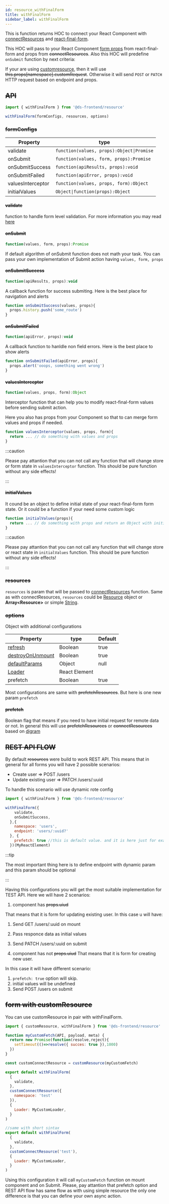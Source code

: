 ```yaml
---
id: resource_withFinalForm
title: withFinalForm
sidebar_label: withFinalForm
---
```


This is function returns HOC to connect your React Component with [connectResources](/docs/resources/connect_resources) and [react-final-form](https://final-form.org/react).

This HOC will pass to your React Component [form props](https://final-form.org/docs/react-final-form/types/FormRenderProps) from  react-final-form and props from ~~connectResources~~.
Also this HOC will predefine `onSubmit` function by next criteria:

If your are using [customresource](/docs/resources/resource_customresources), then it will use ~~this.props[namespace].customRequest~~. Otherwise it will send `POST` or `PATCH` HTTP request based on endpoint and props.


## ~~API~~
```javascript
import { withFinalForm } from '@ds-frontend/resource'

withFinalForm(formConfigs, resources, options)
```
### ~~formConfigs~~

|  Property             |      type                                      |
| ----------------------| ---------------------------------------------- |
|   validate            | ```function(values, props):Object\|Promise```  |
|   onSubmit            | ```function(values, form, props):Promise```    |
|   onSubmitSuccess     | ```function(apiResults, props):void```         |
|   onSubmitFailed      | ```function(apiError, props):void```           |
|   valuesInterceptor   | ```function(values, props, form):Object```     |
|   initialValues       | ```Object\|function(props):Object```           |

#### ~~validate~~
function to handle form level validation. For more information you may read [here](/docs/skeleton/skeleton_forms#form-level-validation)

#### ~~onSubmit~~
```javascript
function(values, form, props):Promise
```
If default algorithm of onSubmit function does not math your task. You can pass your own implementation of Submit action having `values, form, props`

#### ~~onSubmitSuccess~~
```javascript
function(apiResults, props):void
```
A callback function for success submiting. Here is the best place for navigation and alerts

```javascript
function onSubmitSuccess(values, props){
  props.history.push('some_route')
}
```

#### ~~onSubmitFailed~~
```javascript
function(apiError, props):void
```
A callback function to hanldle non field errors. Here is the best place to show alerts

```javascript
function onSubmitFailed(apiError, props){
  props.alert('ooops, something went wrong')
}
```

#### ~~valuesInterceptor~~
```javascript
function(values, props, form):Object
```
Interceptor function that can help you to modify react-final-form values before sending submit action.

Here you also has props from your Component so that to can merge form values and props if needed.

```javascript
function valuesInterceptor(values, props, form){
  return ... // do something with values and props
}
```

:::caution

Please pay attantion that you can not call any function that will change store or form state in `valuesInterceptor` function. This should be pure function without any side effects!

:::

#### ~~initialValues~~

It cound be an object to define initial state of your react-final-form form state.
Or it could be a function if your need some custom logic

```javascript
function initialValues(props){
  return ... // do something with props and return an Object with initial form values
}
```
:::caution

Please pay attantion that you can not call any function that will change store or react state in `initialValues` function. This should be pure function without any side effects!

:::


### ~~resources~~

`resources` is param that will be passed to [connectResources](/docs/resources/connect_resources) function.
Same as with connectResources, `resources` could be [Resource](http://localhost:3000/docs/resources/connect_resources#resource) object or **Array<Resource\>** or simple [String](http://localhost:3000/docs/resources/connect_resources#simple-syntax).

### ~~options~~

Object with additional configurations

|  Property          |      type             |      Default  |
| -------------------| --------------------- | --------------|
|   [refresh](/docs/resources/resource_prefetchResources#refresh)          | Boolean               | true          |
|   [destroyOnUnmount](/docs/resources/resource_prefetchResources#destroyonunmount) | Boolean               | true          | 
|   [defaultParams](/docs/resources/resource_prefetchResources#defaultparams)    | Object                | null          | 
|   [Loader](/docs/resources/resource_prefetchResources#loader)           | React Element         |               | 
|   prefetch          | Boolean        |        true       | 

Most configurations are same with ~~prefetchResources~~. But here is one new param `prefetch`

#### ~~prefetch~~
Boolean flag that means if you need to have initial request for remote data or not.
In general this will use ~~prefetchResources~~ or ~~connectResources~~ based on [digram](/docs/resources/resource_prefetchResources#prefetchresources-us-connectresources)


## ~~REST API FLOW~~

By default ~~resources~~ were build to work REST API. This means that in general for all forms you will have 2 possible scenarios:

- Create user => POST /users
- Update existing user => PATCH /users/:uuid

To handle this scenario will use dynamic rote config
```javascript
import { withFinalForm } from '@ds-frontend/resource'

withFinalForm({
    validate,
    onSubmitSuccess,
  },{
    namespace: 'users',
    endpoint: 'users/:uuid?'
  }, {
    prefetch: true //this is default value. and it is here just for example
  })(MyReactElement)
```

:::tip

The most important thing here is to define endpoint with dynamic param and this param should be optional

:::

Having this configurations you will get the most suitable implementation for TEST API.
Here we will have 2 scenarios:
1. component has ~~props.uiud~~

That means that it is form for updating existing user.
In this case u will have:
1. Send GET /users/:uuid on mount
2. Pass responce data as initial values
3. Send PATCH /users/:uuid on submit


2. component has not ~~props.uiud~~
That means that it is form for creating new user.

In this case it will have different scenario:
1. `prefetch: true` option will skip.
2. initial values will be undefined
3. Send POST /users on submit


## ~~form with customResource~~
You can use customResource in pair with withFinalForm.

```javascript
import { customResource, withFinalForm } from '@ds-frontend/resource'

function myCustomFetch(API, payload, meta) {
  return new Promise(function(resolve,reject){
    setTimeout(()=>resolve({ succes: true }),1000)
  })
}

const customConnectResource = customResource(myCustomFetch)

export default withFinalForm(
  {
    validate,
  },
  customConnectResource({
    namespace: 'test'
  }),
  {
    Loader: MyCustomLoader,
  }
)

//same with short sintax
export default withFinalForm(
  {
    validate,
  },
  customConnectResource('test'),
  {
    Loader: MyCustomLoader,
  }
)
```

Using this configuration it will call `myCustomFetch` function on mount component and on Submit.
Please, pay attantion that prefetch option and REST API flow has same flow as with using simple resource the only one difference is that you can define your own async action.
